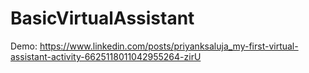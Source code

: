 # BasicVirtualAssistant

Demo: https://www.linkedin.com/posts/priyanksaluja_my-first-virtual-assistant-activity-6625118011042955264-zirU
